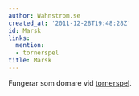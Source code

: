 ```yaml
---
author: Wahnstrom.se
created_at: '2011-12-28T19:48:28Z'
id: Marsk
links:
  mention:
  - tornerspel
title: Marsk
---
```


Fungerar som domare vid [tornerspel].

  [tornerspel]: tornerspel